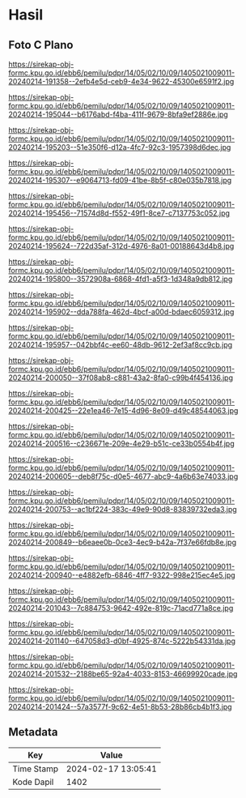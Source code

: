 # Hasil

## Foto C Plano

https://sirekap-obj-formc.kpu.go.id/ebb6/pemilu/pdpr/14/05/02/10/09/1405021009011-20240214-191358--2efb4e5d-ceb9-4e34-9622-45300e6591f2.jpg

https://sirekap-obj-formc.kpu.go.id/ebb6/pemilu/pdpr/14/05/02/10/09/1405021009011-20240214-195044--b6176abd-f4ba-411f-9679-8bfa9ef2886e.jpg

https://sirekap-obj-formc.kpu.go.id/ebb6/pemilu/pdpr/14/05/02/10/09/1405021009011-20240214-195203--51e350f6-d12a-4fc7-92c3-1957398d6dec.jpg

https://sirekap-obj-formc.kpu.go.id/ebb6/pemilu/pdpr/14/05/02/10/09/1405021009011-20240214-195307--e9064713-fd09-41be-8b5f-c80e035b7818.jpg

https://sirekap-obj-formc.kpu.go.id/ebb6/pemilu/pdpr/14/05/02/10/09/1405021009011-20240214-195456--71574d8d-f552-49f1-8ce7-c7137753c052.jpg

https://sirekap-obj-formc.kpu.go.id/ebb6/pemilu/pdpr/14/05/02/10/09/1405021009011-20240214-195624--722d35af-312d-4976-8a01-00188643d4b8.jpg

https://sirekap-obj-formc.kpu.go.id/ebb6/pemilu/pdpr/14/05/02/10/09/1405021009011-20240214-195800--3572908a-6868-4fd1-a5f3-1d348a9db812.jpg

https://sirekap-obj-formc.kpu.go.id/ebb6/pemilu/pdpr/14/05/02/10/09/1405021009011-20240214-195902--dda788fa-462d-4bcf-a00d-bdaec6059312.jpg

https://sirekap-obj-formc.kpu.go.id/ebb6/pemilu/pdpr/14/05/02/10/09/1405021009011-20240214-195957--042bbf4c-ee60-48db-9612-2ef3af8cc9cb.jpg

https://sirekap-obj-formc.kpu.go.id/ebb6/pemilu/pdpr/14/05/02/10/09/1405021009011-20240214-200050--37f08ab8-c881-43a2-8fa0-c99b4f454136.jpg

https://sirekap-obj-formc.kpu.go.id/ebb6/pemilu/pdpr/14/05/02/10/09/1405021009011-20240214-200425--22e1ea46-7e15-4d96-8e09-d49c48544063.jpg

https://sirekap-obj-formc.kpu.go.id/ebb6/pemilu/pdpr/14/05/02/10/09/1405021009011-20240214-200516--c236671e-209e-4e29-b51c-ce33b0554b4f.jpg

https://sirekap-obj-formc.kpu.go.id/ebb6/pemilu/pdpr/14/05/02/10/09/1405021009011-20240214-200605--deb8f75c-d0e5-4677-abc9-4a6b63e74033.jpg

https://sirekap-obj-formc.kpu.go.id/ebb6/pemilu/pdpr/14/05/02/10/09/1405021009011-20240214-200753--ac1bf224-383c-49e9-90d8-83839732eda3.jpg

https://sirekap-obj-formc.kpu.go.id/ebb6/pemilu/pdpr/14/05/02/10/09/1405021009011-20240214-200849--b6eaee0b-0ce3-4ec9-b42a-7f37e66fdb8e.jpg

https://sirekap-obj-formc.kpu.go.id/ebb6/pemilu/pdpr/14/05/02/10/09/1405021009011-20240214-200940--e4882efb-6846-4ff7-9322-998e215ec4e5.jpg

https://sirekap-obj-formc.kpu.go.id/ebb6/pemilu/pdpr/14/05/02/10/09/1405021009011-20240214-201043--7c884753-9642-492e-819c-71acd771a8ce.jpg

https://sirekap-obj-formc.kpu.go.id/ebb6/pemilu/pdpr/14/05/02/10/09/1405021009011-20240214-201140--647058d3-d0bf-4925-874c-5222b54331da.jpg

https://sirekap-obj-formc.kpu.go.id/ebb6/pemilu/pdpr/14/05/02/10/09/1405021009011-20240214-201532--2188be65-92a4-4033-8153-46699920cade.jpg

https://sirekap-obj-formc.kpu.go.id/ebb6/pemilu/pdpr/14/05/02/10/09/1405021009011-20240214-201424--57a3577f-9c62-4e51-8b53-28b86cb4b1f3.jpg


## Metadata

| Key        | Value               |
| ---------- | ------------------- |
| Time Stamp | 2024-02-17 13:05:41 |
| Kode Dapil | 1402                |



